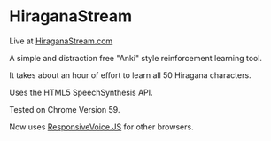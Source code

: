 # HiraganaStream
Live at [HiraganaStream.com](hiraganastream.com)

A simple and distraction free "Anki" style reinforcement learning tool.

It takes about an hour of effort to learn all 50 Hiragana characters.

Uses the HTML5 SpeechSynthesis API.

Tested on Chrome Version 59.

Now uses [ResponsiveVoice.JS](responsivevoice.org) for other browsers.
